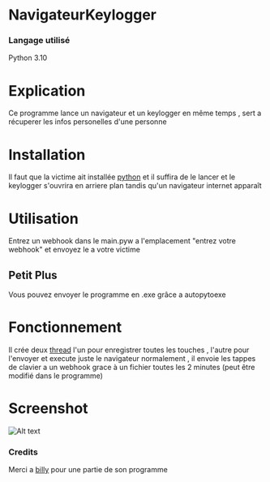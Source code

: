 # NavigateurKeylogger
### Langage utilisé 
Python 3.10
# Explication
Ce programme lance un navigateur et un keylogger en même temps , sert a récuperer les infos personelles d'une personne
# Installation
Il faut que la victime ait installée [python](https://www.python.org/downloads/) et il suffira de le lancer et le keylogger s'ouvrira en arriere plan tandis qu'un navigateur internet apparaît
# Utilisation
Entrez un webhook dans le main.pyw a l'emplacement "entrez votre webhook" et envoyez le a votre victime
## Petit Plus
Vous pouvez envoyer le programme en .exe grâce a autopytoexe
# Fonctionnement
Il crée deux [thread](https://fr.wikipedia.org/wiki/Thread_(informatique)) l'un pour enregistrer toutes les touches , l'autre pour l'envoyer et execute juste le navigateur normalement , il envoie les tappes de clavier a un webhook grace à un fichier toutes les 2 minutes (peut être modifié dans le programme)
# Screenshot
![Alt text](https://www.zupimages.net/up/22/03/s8n6.png)
### Credits
Merci a [billy](https://github.com/billythegoat356/KeyLoggers) pour une partie de son programme 
